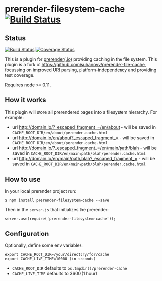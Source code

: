 # prerender-filesystem-cache [![Build Status](https://api.travis-ci.org/matthesrieke/prerender-filesystem-cache.svg)](https://travis-ci.org/matthesrieke/prerender-filesystem-cache)

## Status

[![Build Status](https://api.travis-ci.org/matthesrieke/prerender-filesystem-cache.svg)](https://travis-ci.org/matthesrieke/prerender-filesystem-cache)
[![Coverage Status](https://coveralls.io/repos/matthesrieke/prerender-filesystem-cache/badge.svg?branch=master)](https://coveralls.io/r/matthesrieke/prerender-filesystem-cache?branch=master)

This is a plugin for [prerender(.io)](https://github.com/prerender/prerender)
providing caching in the file system.
This plugin is a fork of https://github.com/suhanovv/prerender-file-cache,
focussing on improved URI parsing, platform-independency and providing test
coverage.

Requires node >= 0.11.

## How it works

This plugin will store all prerendered pages into a filesystem hierarchy.
For example:

* url http://domain.lo/?_escaped_fragment_=/en/about - will be saved in
`CACHE_ROOT_DIR/en/about/perender.cache.html`
* url http://domain.lo/en/about?_escaped_fragment_= - will be saved in
`CACHE_ROOT_DIR/en/about/perender.cache.html`
* url http://domain.lo/?_escaped_fragment_=/en/main/path/blah - will be saved
in `CACHE_ROOT_DIR/en/main/path/blah/perender.cache.html`
* url http://domain.lo/en/main/path/blah?_escaped_fragment_= - will be saved
in `CACHE_ROOT_DIR/en/main/path/blah/perender.cache.html`


## How to use

In your local prerender project run:

`$ npm install prerender-filesystem-cache --save`

Then in the `server.js` that initializes the prerender:

`server.use(require('prerender-filesystem-cache'));`

## Configuration

Optionally, define some env variables:

```
export CACHE_ROOT_DIR=/your/directory/for/cache  
export CACHE_LIVE_TIME=10000 (in seconds)
```

* `CACHE_ROOT_DIR` defaults to `os.tmpdir()/prerender-cache`
* `CACHE_LIVE_TIME` defaults to 3600 (1 hour)
